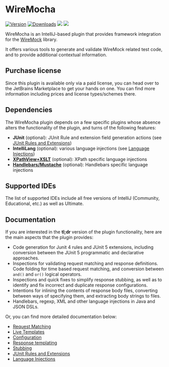 # WireMocha

[![Version](https://img.shields.io/jetbrains/plugin/v/18860-wiremocha.svg)](https://plugins.jetbrains.com/plugin/18860-wiremocha)
[![Downloads](https://img.shields.io/jetbrains/plugin/d/18860-wiremocha.svg)](https://plugins.jetbrains.com/plugin/18860-wiremocha)
![](https://img.shields.io/badge/since-IJ2021.3-blue) ![](https://img.shields.io/badge/until-IJ2022.1-blue)

<!-- Plugin description -->
WireMocha is an IntelliJ-based plugin that provides framework integration for the [WireMock](http://wiremock.org) library.

It offers various tools to generate and validate WireMock related test code, and to provide additional contextual information.
<!-- Plugin description end -->

## Purchase license

Since this plugin is available only via a paid license, you can head over to the JetBrains Marketplace to get your hands on one. You can find more information including prices and license types/schemes there.

## Dependencies

The WireMocha plugin depends on a few specific plugins whose absence alters the functionality of the plugin, and turns of the following features:

- **JUnit** (optional): JUnit Rule and extension field generation actions (see [JUnit Rules and Extensions](docs/junit_rules_and_extensions.md))
- **IntelliLang** (optional): various language injections (see [Language Injections](docs/language_injections.md))
- [**XPathView+XSLT**](https://plugins.jetbrains.com/plugin/12478-xpathview--xslt) (optional): XPath specific language injections
- [**Handlebars/Mustache**](https://plugins.jetbrains.com/plugin/6884-handlebars-mustache) (optional): Handlebars specific language injections

## Supported IDEs

The list of supported IDEs include all free versions of IntelliJ (Community, Educational, etc.) as well as Ultimate.

## Documentation

If you are interested in the **tl;dr** version of the plugin functionality, here are the main aspects that the plugin provides:

- Code generation for Junit 4 rules and JUnit 5 extensions, including conversion between the JUnit 5 programmatic and declarative approaches.
- Inspections for validating request matching and response definitions. Code folding for time based request matching, and conversion between `and()` and `or()` logical operators.
- Inspections and quick fixes to simplify response stubbing, as well as to identify and fix incorrect and duplicate response configurations.
- Intentions for inlining the contents of response body files, converting between ways of specifying them, and extracting body strings to files.
- Handlebars, regexp, XML and other language injections in Java and JSON DSLs.

Or, you can find more detailed documentation below:

- [Request Matching](docs/request_matching.md)
- [Live Templates](docs/live_templates.md)
- [Configuration](docs/configuration.md)
- [Response templating](docs/response_templating.md)
- [Stubbing](docs/stubbing.md)
- [JUnit Rules and Extensions](docs/junit_rules_and_extensions.md)
- [Language Injections](docs/language_injections.md)
